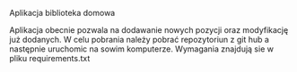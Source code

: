 Aplikacja biblioteka domowa

Aplikacja obecnie pozwala na dodawanie nowych pozycji oraz modyfikację już dodanych.
W celu pobrania należy pobrać repozytoriun z git hub a następnie uruchomic na sowim komputerze.
Wymagania znajdują sie w pliku requirements.txt